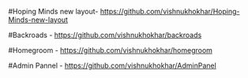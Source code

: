 #Hoping Minds new layout-
https://github.com/vishnukhokhar/Hoping-Minds-new-layout


#Backroads -
https://github.com/vishnukhokhar/backroads


#Homegroom -
https://github.com/vishnukhokhar/homegroom


#Admin Pannel - https://github.com/vishnukhokhar/AdminPanel
